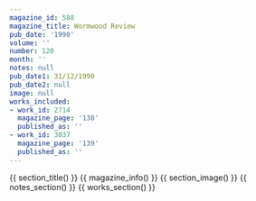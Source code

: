 ```yaml
---
magazine_id: 588
magazine_title: Wormwood Review
pub_date: '1990'
volume: ''
number: 120
month: ''
notes: null
pub_date1: 31/12/1990
pub_date2: null
image: null
works_included:
- work_id: 2714
  magazine_page: '138'
  published_as: ''
- work_id: 3037
  magazine_page: '139'
  published_as: ''
---
```


{{ section_title() }}
{{ magazine_info() }}
{{ section_image() }}
{{ notes_section() }}
{{ works_section() }}
